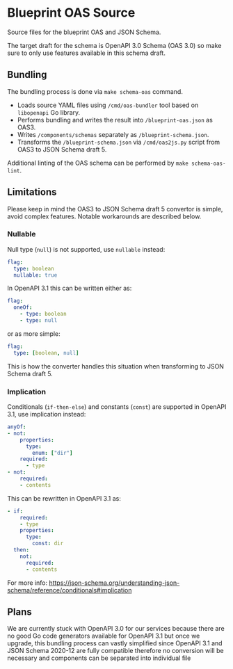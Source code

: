 # Blueprint OAS Source

Source files for the blueprint OAS and JSON Schema.

The target draft for the schema is OpenAPI 3.0 Schema (OAS 3.0) so make sure to only use features available in this schema draft.

## Bundling

The bundling process is done via `make schema-oas` command.

* Loads source YAML files using `/cmd/oas-bundler` tool based on `libopenapi` Go library.
* Performs bundling and writes the result into `/blueprint-oas.json` as OAS3.
* Writes `/components/schemas` separately as `/blueprint-schema.json`.
* Transforms the `/blueprint-schema.json` via `/cmd/oas2js.py` script from OAS3 to JSON Schema draft 5.

Additional linting of the OAS schema can be performed by `make schema-oas-lint`.

## Limitations

Please keep in mind the OAS3 to JSON Schema draft 5 convertor is simple, avoid complex features. Notable workarounds are described below.

### Nullable

Null type (`null`) is not supported, use `nullable` instead:

```yaml
flag:
  type: boolean
  nullable: true
```

In OpenAPI 3.1 this can be written either as:

```yaml
flag:
  oneOf:
    - type: boolean
    - type: null
```

or as more simple:

```yaml
flag:
  type: [boolean, null]
```

This is how the converter handles this situation when transforming to JSON Schema draft 5.

### Implication

Conditionals (`if-then-else`) and constants (`const`) are supported in OpenAPI 3.1, use implication instead:

```yaml
anyOf:
- not:
    properties:
      type:
        enum: ["dir"]
    required:
      - type
- not:
    required:
    - contents   
```

This can be rewritten in OpenAPI 3.1 as:

```yaml
- if:
    required:
    - type
    properties:
      type:
        const: dir
  then:
    not:
      required:
      - contents
```

For more info: https://json-schema.org/understanding-json-schema/reference/conditionals#implication

## Plans

We are currently stuck with OpenAPI 3.0 for our services because there are no good Go code generators available for OpenAPI 3.1 but once we upgrade, this bundling process can vastly simplified since OpenAPI 3.1 and JSON Schema 2020-12 are fully compatible therefore no conversion will be necessary and components can be separated into individual file
